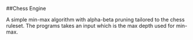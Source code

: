 ##Chess Engine

A simple min-max algorithm with alpha-beta pruning tailored to the chess ruleset. The programs takes an input which is the max depth used for min-max.
